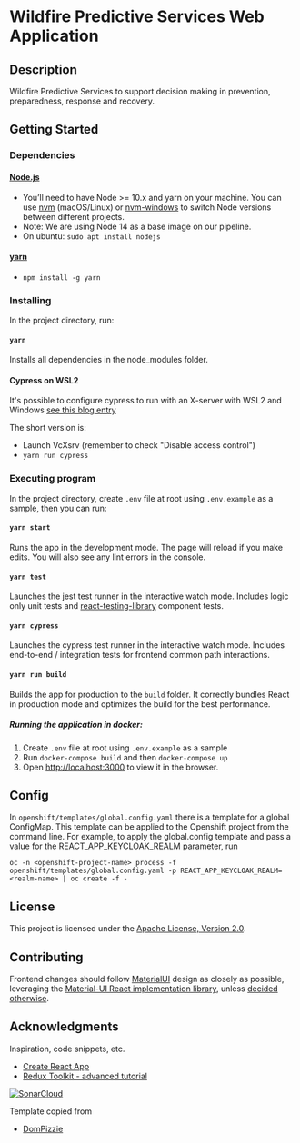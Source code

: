 # Wildfire Predictive Services Web Application

## Description

Wildfire Predictive Services to support decision making in prevention, preparedness, response and recovery.

## Getting Started

### Dependencies

#### [Node.js](https://nodejs.org/en/)

- You’ll need to have Node >= 10.x and yarn on your machine. You can use [nvm](https://github.com/nvm-sh/nvm#installation) (macOS/Linux) or [nvm-windows](https://github.com/coreybutler/nvm-windows#node-version-manager-nvm-for-windows) to switch Node versions between different projects.
- Note: We are using Node 14 as a base image on our pipeline.
- On ubuntu: `sudo apt install nodejs`

#### [yarn](https://yarnpkg.com/)

- `npm install -g yarn`

### Installing

In the project directory, run:

#### `yarn`

Installs all dependencies in the node_modules folder.

#### Cypress on WSL2

It's possible to configure cypress to run with an X-server with WSL2 and Windows [see this blog entry](https://nickymeuleman.netlify.app/blog/gui-on-wsl2-cypress)

The short version is:

- Launch VcXsrv (remember to check "Disable access control")
- `yarn run cypress`

### Executing program

In the project directory, create `.env` file at root using `.env.example` as a sample, then you can run:

#### `yarn start`

Runs the app in the development mode.
The page will reload if you make edits. You will also see any lint errors in the console.

#### `yarn test`

Launches the jest test runner in the interactive watch mode.
Includes logic only unit tests and [react-testing-library](https://testing-library.com/docs/react-testing-library/intro/) component tests.

#### `yarn cypress`

Launches the cypress test runner in the interactive watch mode.
Includes end-to-end / integration tests for frontend common path interactions.

#### `yarn run build`

Builds the app for production to the `build` folder.
It correctly bundles React in production mode and optimizes the build for the best performance.

##### Running the application in docker:

1. Create `.env` file at root using `.env.example` as a sample
2. Run `docker-compose build` and then `docker-compose up`
3. Open [http://localhost:3000](http://localhost:3000) to view it in the browser.

## Config

In `openshift/templates/global.config.yaml` there is a template for a global ConfigMap. This template can be applied to the Openshift project from the command line. For example, to apply the global.config template and pass a value for the REACT_APP_KEYCLOAK_REALM parameter, run

`oc -n <openshift-project-name> process -f openshift/templates/global.config.yaml -p REACT_APP_KEYCLOAK_REALM=<realm-name> | oc create -f -`

## License

This project is licensed under the [Apache License, Version 2.0](https://github.com/bcgov/wps/blob/main/LICENSE).

## Contributing

Frontend changes should follow [MaterialUI](https://material.io) design as closely as possible, leveraging the [Material-UI React implementation library](https://mui.com), unless [decided otherwise](https://github.com/bcgov/wps/wiki/Frontend-Design-Decisions).

## Acknowledgments

Inspiration, code snippets, etc.

- [Create React App](https://github.com/facebook/create-react-app/)
- [Redux Toolkit - advanced tutorial](https://redux-toolkit.js.org/tutorials/advanced-tutorial/)

[![SonarCloud](https://sonarcloud.io/images/project_badges/sonarcloud-white.svg)](https://sonarcloud.io/dashboard?id=bcgov_wps)

Template copied from

- [DomPizzie](https://gist.github.com/DomPizzie/7a5ff55ffa9081f2de27c315f5018afc)
